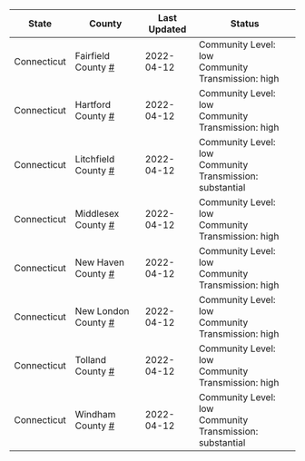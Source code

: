 State | County | Last Updated | Status
--- | --- | --- | --- 
Connecticut | Fairfield County <a href="#fairfield_county">#</a> | 2022-04-12 | <a name="fairfield_county"></a>Community Level: low<br/>Community Transmission: high
Connecticut | Hartford County <a href="#hartford_county">#</a> | 2022-04-12 | <a name="hartford_county"></a>Community Level: low<br/>Community Transmission: high
Connecticut | Litchfield County <a href="#litchfield_county">#</a> | 2022-04-12 | <a name="litchfield_county"></a>Community Level: low<br/>Community Transmission: substantial
Connecticut | Middlesex County <a href="#middlesex_county">#</a> | 2022-04-12 | <a name="middlesex_county"></a>Community Level: low<br/>Community Transmission: high
Connecticut | New Haven County <a href="#new_haven_county">#</a> | 2022-04-12 | <a name="new_haven_county"></a>Community Level: low<br/>Community Transmission: high
Connecticut | New London County <a href="#new_london_county">#</a> | 2022-04-12 | <a name="new_london_county"></a>Community Level: low<br/>Community Transmission: high
Connecticut | Tolland County <a href="#tolland_county">#</a> | 2022-04-12 | <a name="tolland_county"></a>Community Level: low<br/>Community Transmission: high
Connecticut | Windham County <a href="#windham_county">#</a> | 2022-04-12 | <a name="windham_county"></a>Community Level: low<br/>Community Transmission: substantial
